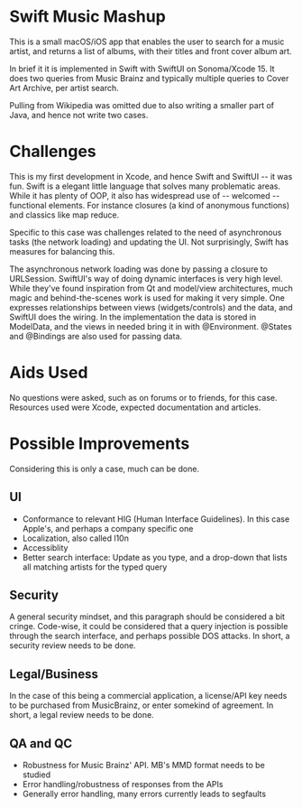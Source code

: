 
# Swift Music Mashup

This is a small macOS/iOS app that enables the user to search for a music artist, and returns a list of albums, with their titles and front cover album art.

In brief it it is implemented in Swift with SwiftUI on Sonoma/Xcode 15. It does two queries from Music Brainz and typically multiple queries to Cover Art Archive, per artist search.

Pulling from Wikipedia was omitted due to also writing a smaller part of Java, and hence not write two cases.

# Challenges

This is my first development in Xcode, and hence Swift and SwiftUI -- it was fun. Swift is a elegant little language that solves many problematic areas. While it has plenty of OOP, it also has widespread use of -- welcomed -- functional elements. For instance closures (a kind of anonymous functions) and classics like map reduce.

Specific to this case was challenges related to the need of asynchronous tasks (the network loading) and updating the UI. Not surprisingly, Swift has measures for balancing this.

The asynchronous network loading was done by passing a closure to URLSession. SwiftUI's way of doing dynamic interfaces is very high level. While they've found inspiration from Qt and model/view architectures, much magic and behind-the-scenes work is used for making it very simple. One expresses relationships between views (widgets/controls) and the data, and SwiftUI does the wiring. In the implementation the data is stored in ModelData, and the views in needed bring it in with @Environment. @States and @Bindings are also used for passing data.

# Aids Used

No questions were asked, such as on forums or to friends, for this case. Resources used were Xcode, expected documentation and articles.
 
# Possible Improvements

Considering this is only a case, much can be done.

## UI

* Conformance to relevant HIG (Human Interface Guidelines). In this case Apple's, and perhaps a company specific one
* Localization, also called l10n
* Accessiblity
* Better search interface: Update as you type, and a drop-down that lists all matching artists for the typed query

## Security

A general security mindset, and this paragraph should be considered a bit cringe. Code-wise, it could be considered that a query injection is possible through the search interface, and perhaps possible DOS attacks. In short, a security review needs to be done.

## Legal/Business

In the case of this being a commercial application, a license/API key needs to be purchased from MusicBrainz, or enter somekind of agreement. In short, a legal review needs to be done.

## QA and QC
* Robustness for Music Brainz' API. MB's MMD format needs to be studied
* Error handling/robustness of responses from the APIs
* Generally error handling, many errors currently leads to segfaults
